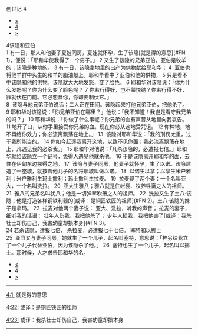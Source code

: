 ﻿





 创世记 4




* [<](bible/GEN03.md)
* [4](bible/GEN.md)
* [>](bible/GEN05.md)
 
4该隐和亚伯  
1 有一日，那人和他妻子夏娃同房，夏娃就怀孕，生了该隐[就是得的意思](#FN 1)，便说：「耶和华使我得了一个男子。」 
2 又生了该隐的兄弟亚伯。亚伯是牧羊的；该隐是种地的。 
3 有一日，该隐拿地里的出产为供物献给耶和华； 
4  亚伯也将他羊群中头生的和羊的脂油献上。耶和华看中了亚伯和他的供物， 
5 只是看不中该隐和他的供物。该隐就大大地发怒，变了脸色。 
6 耶和华对该隐说：「你为什么发怒呢？你为什么变了脸色呢？ 
7 你若行得好，岂不蒙悦纳？你若行得不好，罪就伏在门前。它必恋慕你，你却要制伏它。」  
8  该隐与他兄弟亚伯说话；二人正在田间。该隐起来打他兄弟亚伯，把他杀了。 
9 耶和华对该隐说：「你兄弟亚伯在哪里？」他说：「我不知道！我岂是看守我兄弟的吗？」 
10 耶和华说：「你做了什么事呢？你兄弟的血有声音从地里向我哀告。 
11 地开了口，从你手里接受你兄弟的血。现在你必从这地受咒诅。 
12 你种地，地不再给你效力；你必流离飘荡在地上。」 
13  该隐对耶和华说：「我的刑罚太重，过于我所能当的。 
14 你如今赶逐我离开这地，以致不见你面；我必流离飘荡在地上，凡遇见我的必杀我。」 
15 耶和华对他说：「凡杀该隐的，必遭报七倍。」耶和华就给该隐立一个记号，免得人遇见他就杀他。 
16 于是该隐离开耶和华的面，去住在伊甸东边挪得之地。
17  该隐与妻子同房，他妻子就怀孕，生了以诺。该隐建造了一座城，就按着他儿子的名将那城叫做以诺。 
18  以诺生以拿；以拿生米户雅利；米户雅利生玛土撒利；玛土撒利生拉麦。 
19  拉麦娶了两个妻：一个名叫亚大，一个名叫洗拉。 
20  亚大生雅八；雅八就是住帐棚、牧养牲畜之人的祖师。 
21  雅八的兄弟名叫犹八；他是一切弹琴吹箫之人的祖师。 
22  洗拉又生了土八·该隐；他是打造各样铜铁利器的[或译：是铜匠铁匠的祖师](#FN 2)。土八·该隐的妹子是拿玛。 
23  拉麦对他两个妻子说： 亚大、洗拉，听我的声音； 拉麦的妻子，细听我的话语： 壮年人伤我，我把他杀了； 少年人损我，我把他害了[或译：我杀壮士却伤自己，我害幼童却损本身](#FN 3)。  
24 若杀该隐，遭报七倍， 杀拉麦，必遭报七十七倍。 塞特和以挪士  
25  亚当又与妻子同房，她就生了一个儿子，起名叫塞特，意思说：「神另给我立了一个儿子代替亚伯，因为该隐杀了他。」 
26  塞特也生了一个儿子，起名叫以挪士。那时候，人才求告耶和华的名。 
* [<](bible/GEN03.md)
* [4](bible/GEN.md)
* [>](bible/GEN05.md)




---


[4:1:](#V1)
就是得的意思


[4:22:](#V22)
或译：是铜匠铁匠的祖师


[4:23:](#V23)
或译：我杀壮士却伤自己，我害幼童却损本身




---










